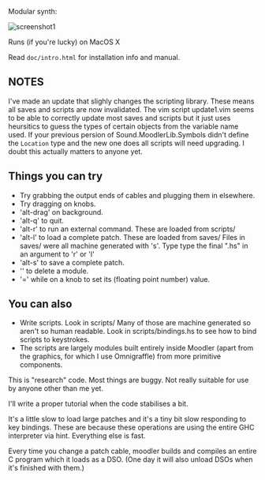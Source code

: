 Modular synth:

![screenshot1](https://raw.github.com/dpiponi/Moodler/master/screenshot1.png)

Runs (if you're lucky) on MacOS X

Read `doc/intro.html` for installation info and manual.

NOTES
-----
I've made an update that slighly changes the scripting library.
These means all saves and scripts are now invalidated.
The vim script update1.vim seems to be able to correctly update most
saves and scripts but it just uses heursitics to guess the types of certain
objects from the variable name used.
If your previous persion of Sound.MoodlerLib.Symbols didn't define the
`Location` type and the new one does all scripts will need upgrading.
I doubt this actually matters to anyone yet.

Things you can try
------------------
* Try grabbing the output ends of cables and plugging them in elsewhere.
* Try dragging on knobs.
* 'alt-drag' on background.
* 'alt-q' to quit.
* 'alt-r' to run an external command. These are loaded from scripts/
* 'alt-l' to load a complete patch. These are loaded from saves/
  Files in saves/ were all machine generated with 's'.
  Type type the final ".hs" in an argument to 'r' or 'l'
* 'alt-s' to save a complete patch.
* '<delete>' to delete a module.
* '=' while on a knob to set its (floating point number) value.

You can also
------------
* Write scripts. Look in scripts/ Many of those are machine generated
  so aren't so human readable.  Look in scripts/bindings.hs to see how
  to bind scripts to keystrokes.
* The scripts are largely modules built entirely inside Moodler
  (apart from the graphics, for which I use Omnigraffle) from more primitive
 components.

This is "research" code. Most things are buggy.
Not really suitable for use by anyone other than me yet.

I'll write a proper tutorial when the code stabilises a bit.

It's a little slow to load large patches and it's a tiny bit slow
responding to key bindings. These are because these operations are
using the entire GHC interpreter via hint. Everything else is fast.

Every time you change a patch cable, moodler builds and compiles an entire C
program which it loads as a DSO. (One day it will also unload DSOs when it's
finished with them.)
